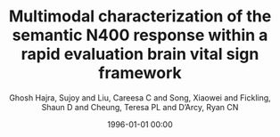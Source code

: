 ---
layout: post
title: Multimodal characterization of the semantic N400 response within a rapid evaluation brain vital sign framework

date: 1996-01-01 00:00
author: Ghosh Hajra, Sujoy and Liu, Careesa C and Song, Xiaowei and Fickling, Shaun D and Cheung, Teresa PL and D’Arcy, Ryan CN
tags: ["clinical application","erp","meg","n400","semantic language"]
journal: Journal of Translational Medicine

link: https://doi.org/10.1186/s12967-018-1527-2

year: 2018
---